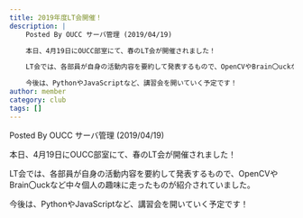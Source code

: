 ```yaml
---
title: 2019年度LT会開催！
description: |
    Posted By OUCC サーバ管理 (2019/04/19)

    本日、4月19日にOUCC部室にて、春のLT会が開催されました！

    LT会では、各部員が自身の活動内容を要約して発表するもので、OpenCVやBrain〇uckなど中々個人の趣味に走ったものが紹介されていました。

    今後は、PythonやJavaScriptなど、講習会を開いていく予定です！
author: member
category: club
tags: []
---
```

<!-- wp:paragraph -->
<p>Posted By OUCC サーバ管理 (2019/04/19)</p>
<!-- /wp:paragraph -->

<!-- wp:paragraph -->
<p>本日、4月19日にOUCC部室にて、春のLT会が開催されました！</p>
<!-- /wp:paragraph -->

<!-- wp:paragraph -->
<p>LT会では、各部員が自身の活動内容を要約して発表するもので、OpenCVやBrain〇uckなど中々個人の趣味に走ったものが紹介されていました。</p>
<!-- /wp:paragraph -->

<!-- wp:paragraph -->
<p>今後は、PythonやJavaScriptなど、講習会を開いていく予定です！</p>
<!-- /wp:paragraph -->
